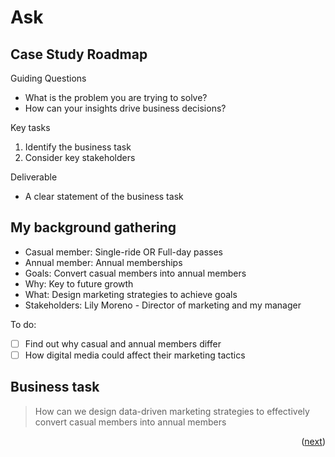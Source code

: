 <!-- ASK -->
# Ask

## Case Study Roadmap
Guiding Questions
- What is the problem you are trying to solve?
- How can your insights drive business decisions?

Key tasks
1. Identify the business task
2. Consider key stakeholders

Deliverable
- A clear statement of the business task

## My background gathering
- Casual member: Single-ride OR Full-day passes
- Annual member: Annual memberships
- Goals: Convert casual members into annual members
- Why: Key to future growth
- What: Design marketing strategies to achieve goals
- Stakeholders: Lily Moreno - Director of marketing and my manager

To do: 
- [ ] Find out why casual and annual members differ
- [ ] How digital media could affect their marketing tactics

## Business task
> How can we design data-driven marketing strategies to effectively convert casual members into annual members

<p align="right">(<a href="https://github.com/brucewzj99/data-analytics-casestudy/tree/master/prepare">next</a>)</p>
